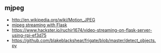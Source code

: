 ## mjpeg
* http://en.wikipedia.org/wiki/Motion_JPEG
* [mjpeg streaming with Flask](https://blog.miguelgrinberg.com/post/video-streaming-with-flask)
* https://www.hackster.io/ruchir1674/video-streaming-on-flask-server-using-rpi-ef3d75
* https://github.com/blakeblackshear/frigate/blob/master/detect_objects.py